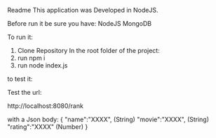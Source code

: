 Readme
This application was Developed in NodeJS.

Before run it be sure you have:
NodeJS
MongoDB

To run it:

1. Clone Repository
In the root folder of the project:
2. run npm i
3. run node index.js

to test it:

Test the url:

http://localhost:8080/rank

with a Json body:
{
    "name":"XXXX", (String)
    "movie":"XXXX", (String)
    "rating":"XXXX" (Number)
}